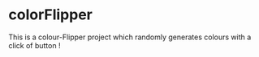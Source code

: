 # colorFlipper
This is a colour-Flipper project which randomly generates colours with a click of button ! 
